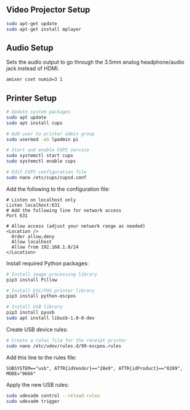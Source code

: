 
## Video Projector Setup

```bash
sudo apt-get update
sudo apt-get install mplayer
```

## Audio Setup

Sets the audio output to go through the 3.5mm analog headphone/audio jack instead of HDMI.

```bash
amixer cset numid=3 1
```

## Printer Setup

```bash
# Update system packages
sudo apt update
sudo apt install cups

# Add user to printer admin group
sudo usermod -aG lpadmin pi

# Start and enable CUPS service
sudo systemctl start cups
sudo systemctl enable cups

# Edit CUPS configuration file
sudo nano /etc/cups/cupsd.conf
```

Add the following to the configuration file:
```
# Listen on localhost only
Listen localhost:631
# Add the following line for network access
Port 631

# Allow access (adjust your network range as needed)
<Location />
  Order allow,deny
  Allow localhost
  Allow from 192.168.1.0/24
</Location>
```

Install required Python packages:
```bash
# Install image processing library
pip3 install Pillow

# Install ESC/POS printer library
pip3 install python-escpos

# Install USB library
pip3 install pyusb
sudo apt install libusb-1.0-0-dev
```

Create USB device rules:
```bash
# Create a rules file for the receipt printer
sudo nano /etc/udev/rules.d/99-escpos.rules
```

Add this line to the rules file:
```
SUBSYSTEM=="usb", ATTR{idVendor}=="28e9", ATTR{idProduct}=="0289", MODE="0666"
```

Apply the new USB rules:
```bash
sudo udevadm control --reload-rules
sudo udevadm trigger
```